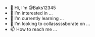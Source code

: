 - 👋 Hi, I’m @Baks12345
- 👀 I’m interested in ...
- 🌱 I’m currently learning ...
- 💞️ I’m looking to collasssssborate on ...
- 📫 How to reach me ...

<!---
Baks12345/Baks12345 is a ✨ special ✨ repository because its `README.md` (this file) appears on your GitHub profile.
You can click the Preview link to take a look at your changes.
--->
